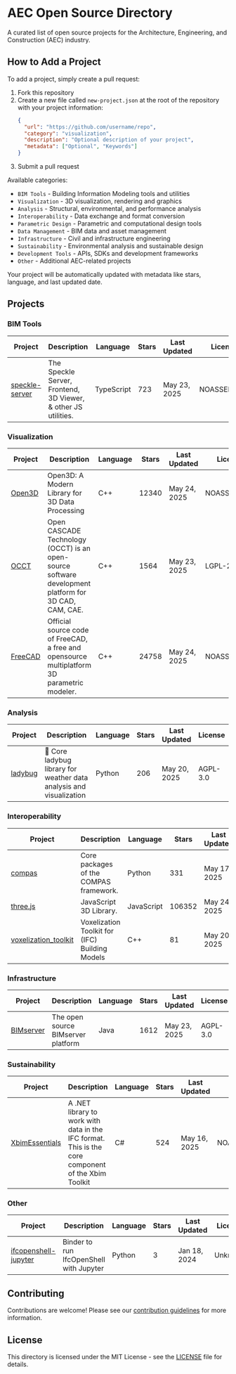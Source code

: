 # AEC Open Source Directory

A curated list of open source projects for the Architecture, Engineering, and Construction (AEC) industry.

## How to Add a Project

To add a project, simply create a pull request:

1. Fork this repository
2. Create a new file called `new-project.json` at the root of the repository with your project information:
   ```json
   {
     "url": "https://github.com/username/repo",
     "category": "visualization",
     "description": "Optional description of your project",
     "metadata": ["Optional", "Keywords"]
   }
   ```
3. Submit a pull request

Available categories:

- `BIM Tools` - Building Information Modeling tools and utilities
- `Visualization` - 3D visualization, rendering and graphics
- `Analysis` - Structural, environmental, and performance analysis
- `Interoperability` - Data exchange and format conversion
- `Parametric Design` - Parametric and computational design tools
- `Data Management` - BIM data and asset management
- `Infrastructure` - Civil and infrastructure engineering
- `Sustainability` - Environmental analysis and sustainable design
- `Development Tools` - APIs, SDKs and development frameworks
- `Other` - Additional AEC-related projects

Your project will be automatically updated with metadata like stars, language, and last updated date.

## Projects

### BIM Tools

| Project | Description | Language | Stars | Last Updated | License |
|---------|-------------|----------|-------|--------------|--------|
| [speckle-server](https://github.com/specklesystems/speckle-server) | The Speckle Server, Frontend, 3D Viewer, & other JS utilities. | TypeScript | 723 | May 23, 2025 | NOASSERTION |

### Visualization

| Project                                          | Description                                                                                          | Language | Stars | Last Updated | License     |
| ------------------------------------------------ | ---------------------------------------------------------------------------------------------------- | -------- | ----- | ------------ | ----------- |
| [Open3D](https://github.com/isl-org/Open3D)      | Open3D: A Modern Library for 3D Data Processing                                                      | C++      | 12340 | May 24, 2025 | NOASSERTION |
| [OCCT](https://github.com/Open-Cascade-SAS/OCCT) | Open CASCADE Technology (OCCT) is an open-source software development platform for 3D CAD, CAM, CAE. | C++      | 1564  | May 23, 2025 | LGPL-2.1    |
| [FreeCAD](https://github.com/FreeCAD/FreeCAD)    | Official source code of FreeCAD, a free and opensource multiplatform 3D parametric modeler.          | C++      | 24758 | May 24, 2025 | NOASSERTION |

### Analysis

| Project                                             | Description                                                         | Language | Stars | Last Updated | License  |
| --------------------------------------------------- | ------------------------------------------------------------------- | -------- | ----- | ------------ | -------- |
| [ladybug](https://github.com/ladybug-tools/ladybug) | 🐞 Core ladybug library for weather data analysis and visualization | Python   | 206   | May 20, 2025 | AGPL-3.0 |

### Interoperability

| Project                                                                      | Description                                    | Language   | Stars  | Last Updated | License |
| ---------------------------------------------------------------------------- | ---------------------------------------------- | ---------- | ------ | ------------ | ------- |
| [compas](https://github.com/compas-dev/compas)                               | Core packages of the COMPAS framework.         | Python     | 331    | May 17, 2025 | MIT     |
| [three.js](https://github.com/mrdoob/three.js)                               | JavaScript 3D Library.                         | JavaScript | 106352 | May 24, 2025 | MIT     |
| [voxelization_toolkit](https://github.com/IfcOpenShell/voxelization_toolkit) | Voxelization Toolkit for (IFC) Building Models | C++        | 81     | May 20, 2025 | MIT     |

### Infrastructure

| Project                                                 | Description                        | Language | Stars | Last Updated | License  |
| ------------------------------------------------------- | ---------------------------------- | -------- | ----- | ------------ | -------- |
| [BIMserver](https://github.com/opensourceBIM/BIMserver) | The open source BIMserver platform | Java     | 1612  | May 23, 2025 | AGPL-3.0 |

### Sustainability

| Project                                                      | Description                                                                                        | Language | Stars | Last Updated | License     |
| ------------------------------------------------------------ | -------------------------------------------------------------------------------------------------- | -------- | ----- | ------------ | ----------- |
| [XbimEssentials](https://github.com/xBimTeam/XbimEssentials) | A .NET library to work with data in the IFC format. This is the core component of the Xbim Toolkit | C#       | 524   | May 16, 2025 | NOASSERTION |

### Other

| Project                                                                      | Description                             | Language | Stars | Last Updated | License |
| ---------------------------------------------------------------------------- | --------------------------------------- | -------- | ----- | ------------ | ------- |
| [ifcopenshell-jupyter](https://github.com/IfcOpenShell/ifcopenshell-jupyter) | Binder to run IfcOpenShell with Jupyter | Python   | 3     | Jan 18, 2024 | Unknown |

## Contributing

Contributions are welcome! Please see our [contribution guidelines](CONTRIBUTING.md) for more information.

## License

This directory is licensed under the MIT License - see the [LICENSE](LICENSE) file for details.
